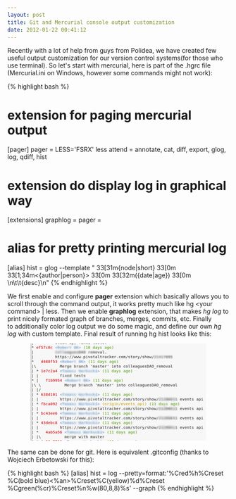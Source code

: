 ```yaml
---
layout: post
title: Git and Mercurial console output customization
date: 2012-01-22 00:41:12
---
```

<p>Recently with a lot of help from guys from Polidea, we have created few useful output customization for our version control systems(for those who use terminal). So let's start with mercurial, here is part of the .hgrc file (Mercurial.ini on Windows, however some commands might not work):</p>

{% highlight bash %}
# extension for paging mercurial output
[pager]
pager = LESS='FSRX' less
attend = annotate, cat, diff, export, glog, log, qdiff, hist

# extension do display log in graphical way
[extensions]
graphlog =
pager =

# alias for pretty printing mercurial log
[alias]
hist = glog --template "
33[31m{node|short}
33[0m
33[1;34m<{author|person}>
33[0m
33[32m({date|age})
33[0m \n\t\t{desc}\n"
{% endhighlight %}

<p>We first enable and configure <strong>pager</strong> extension which basically allows you to scroll through the command output, it works pretty much like hg &lt;your command&gt; | less. Then we enable <strong>graphlog</strong> extension, that makes <em>hg log</em> to print nicely formated graph of branches, merges, commits, etc. Finally to additionally color log output we do some magic, and define our own <em>hg log</em> with custom template. Final result of running hg hist looks like this:</p>
<p><center><a href="/assets/githist1.png"><img class="aligncenter size-full wp-image-711" title="githist" alt="" src="/assets/githist1.png" width="398" height="221" /></a></center></p>
<p>The same can be done for git. Here is equivalent .gitconfig (thanks to Wojciech Erbetowski for this):</p>


{% highlight bash %}
[alias]
hist = log --pretty=format:'%Cred%h%Creset %C(bold blue)<%an>%Creset%C(yellow)%d%Creset %Cgreen(%cr)%Creset%n%w(80,8,8)%s' --graph
{% endhighlight %}
